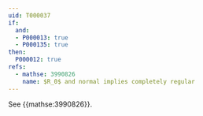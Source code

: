 ```yaml
---
uid: T000037
if:
  and:
  - P000013: true
  - P000135: true
then:
  P000012: true
refs:
  - mathse: 3990826
    name: $R_0$ and normal implies completely regular
---
```


See {{mathse:3990826}}.
